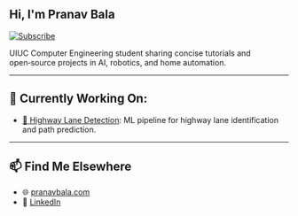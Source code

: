 ## Hi, I'm Pranav Bala

[![Subscribe](https://img.shields.io/badge/Subscribe-on%20YouTube-red?logo=youtube\&style=for-the-badge)](https://www.youtube.com/technotebook)

UIUC Computer Engineering student sharing concise tutorials and open‑source projects in AI, robotics, and home automation.

---

## 🔧 Currently Working On:

- [🚀 Highway Lane Detection](https://github.com/TechNotebookYT/Highway-Lane-Detection): ML pipeline for highway lane identification and path prediction.


---

## 📫 Find Me Elsewhere
* 🌐 [pranavbala.com](https://pranavbala.com)
* 💼 [LinkedIn](https://linkedin.pranavbala.com)
